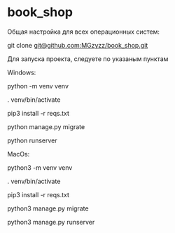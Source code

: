 # book_shop

Общая настройка для всех операционных систем:

git clone [git@github.com:MGzyzz/book_shop.git](https://github.com/MGzyzz/book_shop.git)

Для запуска проекта, следуете по указаным пунктам 

Windows:

python -m venv venv

. venv/bin/activate

pip3 install -r reqs.txt

python manage.py migrate

python runserver

MacOs:

python3 -m venv venv

. venv/bin/activate

pip3 install -r reqs.txt

python3 manage.py migrate

python3 manage.py runserver
